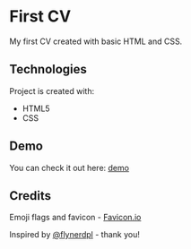# First CV
My first CV created with basic HTML and CSS. 

## Technologies
Project is created with:
* HTML5
* CSS

## Demo
You can check it out here: [demo](https://patrycjanie.github.io/MyCV/)

## Credits
Emoji flags and favicon - [Favicon.io](https://favicon.io/)

Inspired by [@flynerdpl](https://www.flynerd.pl/) - thank you!
